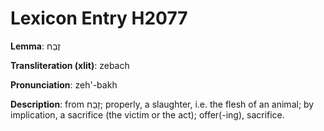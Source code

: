 # Lexicon Entry H2077

**Lemma**: זֶבַח

**Transliteration (xlit)**: zebach

**Pronunciation**: zeh'-bakh

**Description**:
from זָבַח; properly, a slaughter, i.e. the flesh of an animal; by implication, a sacrifice (the victim or the act); offer(-ing), sacrifice.
